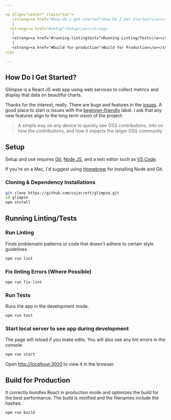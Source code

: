 ```yaml
---

<p align="center" class="toc">
   <strong><a href="#how-do-i-get-started">How Do I Get Started?</a></strong>
   |
  <strong><a href="#setup">Setup</a></strong>
   |
   <strong><a href="#running-lintingtests">Running Linting/Tests</a></strong>
   |
   <strong><a href="#build-for-production">Build for Production</a></strong>
</p>

---
```


## How Do I Get Started?
Glimpse is a React JS web app using web services to collect metrics and display that data on beautiful charts.

Thanks for the interest, really. There are bugs and features in the [issues](https://github.com/cujarrett/glimpse/issues).
A good place to start is issues with the [beginner-friendly](https://github.com/cujarrett/glimpse/issues?q=is%3Aissue+is%3Aopen+label%3Abeginner-friendly)
label. I ask that any new features align to the long term vision of the project:

> A simple way on any device to quickly see OSS contributions, info on how the contributions, and how it impacts the larger OSS community


## Setup
Setup and use requires [Git](https://git-scm.com/),
[Node JS](https://nodejs.org/en/), and a text editor such as
[VS Code](https://code.visualstudio.com/).

If you're on a Mac, I'd suggest using [Homebrew](https://brew.sh/) for installing Node and Git.

### Cloning & Dependency Installations
```sh
git clone https://github.com/cujarrett/glimpse.git
cd glimpse
npm install
```

## Running Linting/Tests

### Run Linting
Finds problematic patterns or code that doesn’t adhere to certain style guidelines
```sh
npm run lint
```

### Fix linting Errors (Where Possible)
```sh
npm run fix-lint
```

### Run Tests
Runs the app in the development mode.
```sh
npm run test
```

### Start local server to see app during development
The page will reload if you make edits. You will also see any lint errors in the console.
```sh
npm run start
```
Open [http://localhost:3000](http://localhost:3000) to view it in the browser.

## Build for Production
It correctly bundles React in production mode and optimizes the build for the best performance.
The build is minified and the filenames include the hashes.
```sh
npm run build
```

